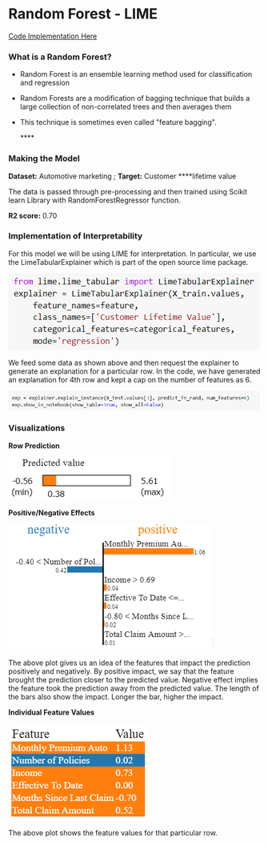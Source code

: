 # Random Forest - LIME

[Code Implementation Here](https://colab.research.google.com/drive/1MeTcEe5bV2eFPoxQZ1jtfX0MXhc7a4kb?usp=sharing)

### **What is a Random Forest?**

* Random Forest is an ensemble learning method used for classification and regression 
* Random Forests are a modification of bagging technique that builds a large collection of non-correlated trees and then averages them
* This technique is sometimes even called "feature bagging".

  \*\*\*\*

### **Making the Model**

**Dataset:** Automotive marketing  ; **Target:** Customer ****lifetime value

The data is passed through pre-processing and then trained using Scikit learn Library with RandomForestRegressor function.

**R2 score:** 0.70

### **Implementation of Interpretability**

For this model we will be using LIME for interpretation. In particular, we use the LimeTabularExplainer which is part of the open source lime package.

![](../.gitbook/assets/image%20%2876%29.png)

We feed some data as shown above and then request the explainer to generate an explanation for a particular row. In the code, we have generated an explanation for 4th row and kept a cap on the number of features as 6.

![](../.gitbook/assets/image%20%2870%29.png)

### Visualizations

**Row Prediction**

![Predicted Customer Lifetime Value](../.gitbook/assets/image%20%2882%29.png)

**Positive/Negative Effects**

![](../.gitbook/assets/image%20%2879%29.png)

The above plot gives us an idea of the features that impact the prediction positively and negatively. By positive impact, we say that the feature brought the prediction closer to the predicted value. Negative effect implies the feature took the prediction away from the predicted value. The length of the bars also show the impact. Longer the bar, higher the impact. 

**Individual Feature Values**

![](../.gitbook/assets/image%20%2869%29.png)

The above plot shows the feature values for that particular row.

